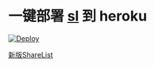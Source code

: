 ﻿# 一键部署 [sl](https://github.com/xyzstar/sl) 到 heroku 

[![Deploy](https://www.herokucdn.com/deploy/button.png)](https://heroku.com/deploy)

[新版ShareList](https://github.com/xyzstar/sl/tree/next)
